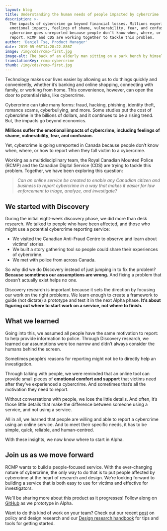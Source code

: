 ```yaml
---
layout: blog
title: Understanding the human needs of people impacted by cybercrime
description: >-
  The impacts of cybercrime go beyond financial losses. Millions experience
  emotional impacts, feelings of shame, vulnerability, fear, and confusion. Yet,
  cybercrime goes unreported because people don’t know when, where, or how to
  report. RCMP and CDS are working together to tackle this problem.
author: 'Daniel Tse, Product Manager'
date: 2019-05-06T14:28:22.886Z
image: /img/cds/rcmp-first.jpg
image-alt: The back of an elderly man sitting on a park bench by himself.
translationKey: rcmp-cybercrime
thumb: /img/cds/rcmp-first.jpg
---
```

Technology makes our lives easier by allowing us to do things quickly and conveniently, whether it’s banking and online shopping, connecting with family, or working from home. This convenience, however, can open the door to potential risks, like cybercrime. 

Cybercrime can take many forms: fraud, hacking, phishing, identity theft, romance scams, cyberbullying, and more. Some studies put the cost of cybercrime in the billions of dollars, and it continues to be a rising trend. But, the impacts go beyond economics. 

**Millions suffer the emotional impacts of cybercrime, including feelings of shame, vulnerability, fear, and confusion.** 

Yet, cybercrime is going unreported in Canada because people don’t know when, where, or how to report when they fall victim to a cybercrime.

Working as a multidisciplinary team, the Royal Canadian Mounted Police (RCMP) and the Canadian Digital Service (CDS) are trying to tackle this problem. Together, we have been exploring this question:

> *Can an online service be created to enable any Canadian citizen and business to report cybercrime in a way that makes it easier for law enforcement to triage, analyze, and investigate?*

## We started with Discovery

During the initial eight-week discovery phase, we did more than desk research. We talked to people who have been affected, and those who might use a potential cybercrime reporting service: 

* We visited the Canadian Anti-Fraud Centre to observe and learn about victims’ stories.
* We built a story gathering tool so people could share their experiences of cybercrime.
* We met with police from across Canada.

So why did we do Discovery instead of just jumping in to fix the problem? **Because sometimes our assumptions are wrong.** And fixing a problem that doesn’t actually exist helps no one.

Discovery research is important because it sets the direction by focusing our work on the right problems. We learn enough to create a  framework to guide (not dictate) a prototype and test it in the next Alpha phase. **It’s about figuring out where to start work on a service, not where to finish.** 

## What we learned

Going into this, we assumed all people have the same motivation to report: to help provide information to police. Through Discovery research,  we learned our assumptions were too narrow and didn’t always consider the humans behind the screen.

Sometimes people’s reasons for reporting might not be to directly help an investigation.
  
Through talking with people, we were reminded that an online tool can provide small pieces of **emotional comfort and support** that victims need after they’ve experienced a cybercrime. And sometimes that’s all the motivation they need to report. 

Without conversations with people, we lose the little details. And often, it’s those little details that make the difference between someone using a service, and not using a service.

All in all, we learned that people are willing and able to report a cybercrime using an online service. And to meet their specific needs, it has to be simple, quick, reliable, and human-centred.

With these insights, we now know where to start in Alpha.

## Join us as we move forward

RCMP wants to build a people-focused service. With the ever-changing nature of cybercrime, the only way to do that is to put people affected by cybercrime at the heart of research and design. We’re looking forward to building a service that is both easy to use for victims and effective for investigators. 

We’ll be sharing more about this product as it progresses! Follow along on [GitHub](https://github.com/cds-snc/report-a-cybercrime) as we prototype in Alpha.

Want to do this kind of work on your team?  Check out our recent [post](https://digital.canada.ca/2019/02/27/the-policy-pieces-for-conducting-research-with-vac/) on policy and design research and our [Design research handbook](https://cds-snc.github.io/design-research-handbook/home/) for tips and tools for getting started.
